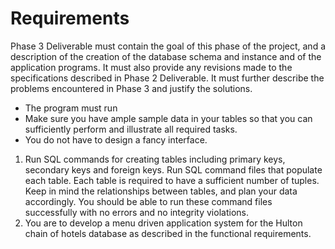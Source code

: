 # Requirements

Phase 3 Deliverable must contain the goal of this phase of the project, and a description of the creation of the database schema and instance and of the application programs. It must also provide any revisions made to the specifications described in Phase 2 Deliverable. It must further describe the problems encountered in Phase 3 and justify the solutions.

- The program must run
- Make sure you have ample sample data in your tables so that you can sufficiently perform and illustrate all required tasks.
- You do not have to design a fancy interface.

1. Run SQL commands for creating tables including primary keys, secondary keys and foreign keys. Run SQL command files that populate each table. Each table is required to have a sufficient number of tuples. Keep in mind the relationships between tables, and plan your data accordingly. You should be able to run these command files successfully with no errors and no integrity violations.
2. You are to develop a menu driven application system for the Hulton chain of hotels database as described in the functional requirements.
